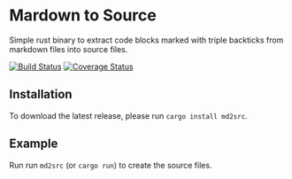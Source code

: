 # Mardown to Source

Simple rust binary to extract code blocks marked with triple backticks from markdown files into source files.

[![Build Status](https://github.com/alexanderwillner/md2src/workflows/Build-Test/badge.svg)](https://github.com/AlexanderWillner/md2src/actions) [![Coverage Status](https://coveralls.io/repos/github/AlexanderWillner/md2src/badge.svg?branch=master)](https://coveralls.io/github/AlexanderWillner/md2src?branch=master)

## Installation

To download the latest release, please run ```cargo install md2src```.

## Example

Run run ```md2src``` (or ```cargo run```) to create the source files.